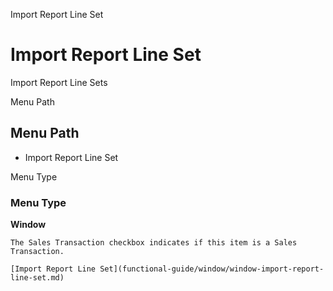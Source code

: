 
Import Report Line Set
# Import Report Line Set


Import Report Line Sets

Menu Path
## Menu Path



- Import Report Line Set

Menu Type
### Menu Type

**Window**

```
The Sales Transaction checkbox indicates if this item is a Sales Transaction.
```

```
[Import Report Line Set](functional-guide/window/window-import-report-line-set.md)
```